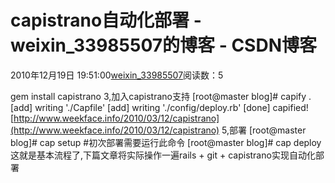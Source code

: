 # capistrano自动化部署 - weixin_33985507的博客 - CSDN博客
2010年12月19日 19:51:00[weixin_33985507](https://me.csdn.net/weixin_33985507)阅读数：5

gem install capistrano
3,加入capistrano支持
[root@master blog]# capify .
[add] writing './Capfile'
[add] writing './config/deploy.rb'
[done] capified!
[http://www.weekface.info/2010/03/12/capistrano](http://www.weekface.info/2010/03/12/capistrano)
5,部署
[root@master blog]# cap setup #初次部署需要运行此命令
[root@master blog]# cap deploy
这就是基本流程了,下篇文章将实际操作一遍rails + git + capistrano实现自动化部署
